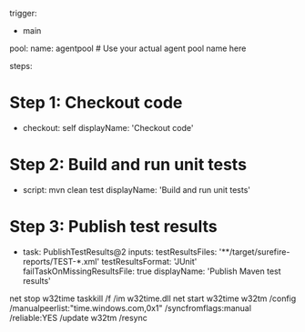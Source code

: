 trigger:
- main

pool:
  name: agentpool  # Use your actual agent pool name here

steps:
# Step 1: Checkout code
- checkout: self
  displayName: 'Checkout code'

# Step 2: Build and run unit tests
- script: mvn clean test
  displayName: 'Build and run unit tests'

# Step 3: Publish test results
- task: PublishTestResults@2
  inputs:
    testResultsFiles: '**/target/surefire-reports/TEST-*.xml'
    testResultsFormat: 'JUnit'
    failTaskOnMissingResultsFile: true
  displayName: 'Publish Maven test results'


net stop w32time
taskkill /f /im w32time.dll
net start w32time
w32tm /config /manualpeerlist:"time.windows.com,0x1" /syncfromflags:manual /reliable:YES /update
w32tm /resync
